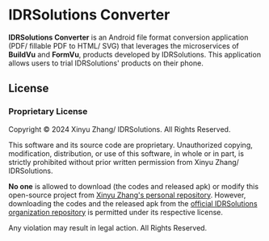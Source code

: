 # IDRSolutions Converter

**IDRSolutions Converter** is an Android file format conversion application (PDF/ fillable PDF to HTML/ SVG) that leverages the microservices of **BuildVu** and **FormVu**, products developed by IDRSolutions. This application allows users to trial IDRSolutions' products on their phone.

## License

### Proprietary License

Copyright © 2024 Xinyu Zhang/ IDRSolutions. All Rights Reserved.

This software and its source code are proprietary. Unauthorized copying, modification, distribution, or use of this software, in whole or in part, is strictly prohibited without prior written permission from Xinyu Zhang/ IDRSolutions.

**No one** is allowed to download (the codes and released apk) or modify this open-source project from [Xinyu Zhang's personal repository](https://github.com/XinyuZ0416/IDRSolutions-converter-app). However, downloading the codes and the released apk from the [official IDRSolutions organization repository](https://github.com/idrsolutions/IDRSolutions-converter-app) is permitted under its respective license.

Any violation may result in legal action. All Rights Reserved.